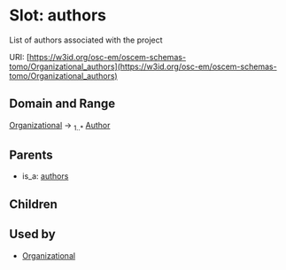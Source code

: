 
# Slot: authors

List of authors associated with the project

URI: [https://w3id.org/osc-em/oscem-schemas-tomo/Organizational_authors](https://w3id.org/osc-em/oscem-schemas-tomo/Organizational_authors)


## Domain and Range

[Organizational](Organizational.md) &#8594;  <sub>1..\*</sub> [Author](Author.md)

## Parents

 *  is_a: [authors](authors.md)

## Children


## Used by

 * [Organizational](Organizational.md)
